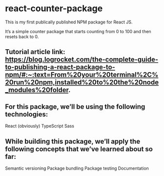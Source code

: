 # react-counter-package
This is my first publically published NPM package for React JS.

It’s a simple counter package that starts counting from 0 to 100 and then resets back to 0.

## Tutorial article link: https://blog.logrocket.com/the-complete-guide-to-publishing-a-react-package-to-npm/#:~:text=From%20your%20terminal%2C%20run%20npm,installed%20to%20the%20node_modules%20folder.


## For this package, we’ll be using the following technologies:

React (obviously)
TypeScript
Sass


## While building this package, we’ll apply the following concepts that we’ve learned about so far:

Semantic versioning
Package bundling
Package testing
Documentation
